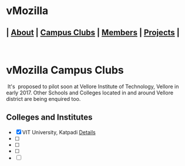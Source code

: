 # vMozilla   
| [About](/README.md) | [Campus Clubs](/CampusClubs) | [Members](/Members) | [Projects](./Projects) | 
----

 
# vMozilla Campus Clubs
 It's  proposed to pilot soon at Vellore Institute of Technology, Vellore in early 2017.
 Other Schools and Colleges located in and around Vellore district are being enquired too.
 
## Colleges and Institutes
 - [x] VIT University, Katpadi [Details](./VITUniversity)
 - [ ] 
 - [ ] 
 - [ ] 
 - [ ]  
